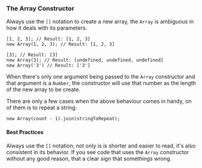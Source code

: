 ### The Array Constructor

Always use the `[]` notation to create a new array, the `Array` is ambiguous in 
how it deals with its parameters.

    [1, 2, 3]; // Result: [1, 2, 3]
    new Array(1, 2, 3); // Result: [1, 2, 3]

    [3]; // Result: [3]
    new Array(3); // Result: [undefined, undefined, undefined] 
    new Array('3') // Result: ['3']

When there's only one argument being passed to the `Array` constructor and that
argument is a `Number`, the constructor will use that number as the length of
the new array to be create.

There are only a few cases when the above behaviour comes in handy, on of them is
to repeat a string:

    new Array(count - 1).join(stringToRepeat);

#### Best Practices
Always use the `[]` notation, not only is is shorter and easier to read, it's
also consistent in its behavior. If you see code that uses the `Array`
constructor without any good reason, that a clear sign that somethings wrong.

